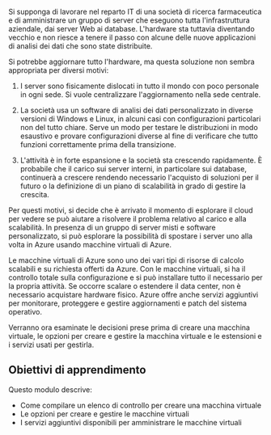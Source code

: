 Si supponga di lavorare nel reparto IT di una società di ricerca farmaceutica e di amministrare un gruppo di server che eseguono tutta l'infrastruttura aziendale, dai server Web ai database. L'hardware sta tuttavia diventando vecchio e non riesce a tenere il passo con alcune delle nuove applicazioni di analisi dei dati che sono state distribuite.

Si potrebbe aggiornare tutto l'hardware, ma questa soluzione non sembra appropriata per diversi motivi:

1. I server sono fisicamente dislocati in tutto il mondo con poco personale in ogni sede. Si vuole centralizzare l'aggiornamento nella sede centrale.

2. La società usa un software di analisi dei dati personalizzato in diverse versioni di Windows e Linux, in alcuni casi con configurazioni particolari non del tutto chiare. Serve un modo per testare le distribuzioni in modo esaustivo e provare configurazioni diverse al fine di verificare che tutto funzioni correttamente prima della transizione.

3. L'attività è in forte espansione e la società sta crescendo rapidamente. È probabile che il carico sui server interni, in particolare sui database, continuerà a crescere rendendo necessario l'acquisto di soluzioni per il futuro o la definizione di un piano di scalabilità in grado di gestire la crescita.

Per questi motivi, si decide che è arrivato il momento di esplorare il cloud per vedere se può aiutare a risolvere il problema relativo al carico e alla scalabilità. In presenza di un gruppo di server misti e software personalizzato, si può esplorare la possibilità di spostare i server uno alla volta in Azure usando macchine virtuali di Azure.

Le macchine virtuali di Azure sono uno dei vari tipi di risorse di calcolo scalabili e su richiesta offerti da Azure. Con le macchine virtuali, si ha il controllo totale sulla configurazione e si può installare tutto il necessario per la propria attività. Se occorre scalare o estendere il data center, non è necessario acquistare hardware fisico. Azure offre anche servizi aggiuntivi per monitorare, proteggere e gestire aggiornamenti e patch del sistema operativo.

Verranno ora esaminate le decisioni prese prima di creare una macchina virtuale, le opzioni per creare e gestire la macchina virtuale e le estensioni e i servizi usati per gestirla.

## <a name="learning-objectives"></a>Obiettivi di apprendimento

Questo modulo descrive:

- Come compilare un elenco di controllo per creare una macchina virtuale
- Le opzioni per creare e gestire le macchine virtuali
- I servizi aggiuntivi disponibili per amministrare le macchine virtuali